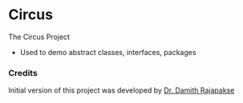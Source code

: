 # Circus
The Circus Project

- Used to demo abstract classes, interfaces, packages

### Credits

Initial version of this project was developed by [Dr. Damith Rajapakse](https://github.com/damithc)
